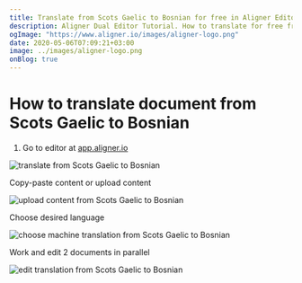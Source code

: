```yaml
---
title: Translate from Scots Gaelic to Bosnian for free in Aligner Editor
description: Aligner Dual Editor Tutorial. How to translate for free from Scots Gaelic to Bosnian. Aligner is multilingual document management platform. 
ogImage: "https://www.aligner.io/images/aligner-logo.png"
date: 2020-05-06T07:09:21+03:00
image: ../images/aligner-logo.png
onBlog: true
---
```


# How to translate document from Scots Gaelic to Bosnian

1. Go to editor at [app.aligner.io](https://app.aligner.io "Aligner App web page")

![translate from Scots Gaelic to Bosnian](../aligner-blank-editor.png "translate from Scots Gaelic to Bosnian")

Copy-paste content or upload content

![upload content from Scots Gaelic to Bosnian](../aligner-uploaded-document.png "upload content from Scots Gaelic to Bosnian")

Choose desired language

![choose machine translation from Scots Gaelic to Bosnian](../aligner-language-dropdown.png "choose machine translation from Scots Gaelic to Bosnian")

Work and edit 2 documents in parallel

![edit translation from Scots Gaelic to Bosnian](../aligner-double-sitded-editor.png "edit translation from Scots Gaelic to Bosnian")

